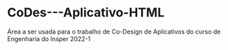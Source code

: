 # CoDes---Aplicativo-HTML
Área a ser usada para o trabalho de Co-Design de Aplicativos do curso de Engenharia do Insper 2022-1
